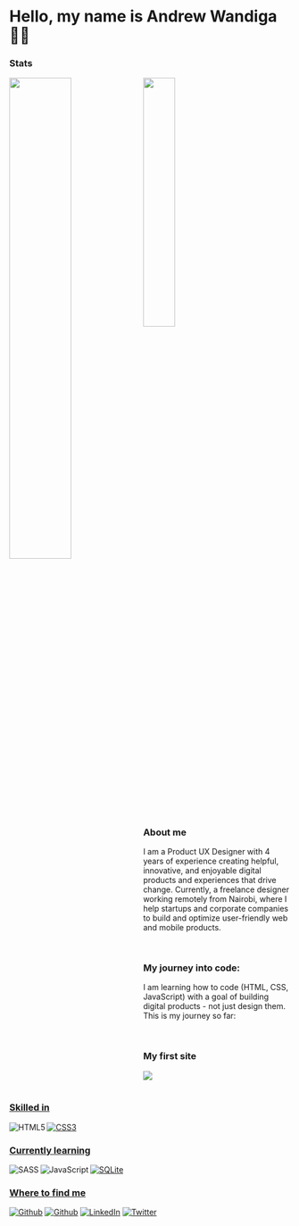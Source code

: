 <h1>Hello, my name is Andrew Wandiga 👋🏾</h1>
<h3>Stats</h3>
<img width="47%" align="left" src="https://github-readme-streak-stats.herokuapp.com/?user=wandiga"/>
<img width="33.8%" src="https://github-readme-stats.vercel.app/api/top-langs/?username=wandiga&layout=compact)](https://github.com/wandiga/github-readme-stats"/>
<br>
<h3>About me</h3>
<p>I am a Product UX Designer with 4 years of experience creating helpful, innovative, and enjoyable digital products and experiences that drive change. Currently, a freelance designer working remotely from Nairobi, where I help startups and corporate companies to build and optimize user-friendly web and mobile products.</p>
<br>
<h3>My journey into code:</h3>
<p>I am learning how to code (HTML, CSS, JavaScript) with a goal of building digital products - not just design them. This is my journey so far:</p>
<br>
<h3>My first site</h3>
<a href= "https://github.com/wandiga/mengesa-advocates-website">
<img src="https://github-readme-stats.vercel.app/api/pin/?username=wandiga&amp;repo=mengesa-advocates-website&show_owner=true&href=https://github.com/wandiga/mengesa-advocates-website">
<br>
<br>
<h3>Skilled in</h3>
<img align="left" alt="HTML5" src="https://img.shields.io/badge/html5-%23E34F26.svg?style=for-the-badge&logo=html5&logoColor=white"/>
<img alt="CSS3" src="https://img.shields.io/badge/css3-%231572B6.svg?style=for-the-badge&logo=css3&logoColor=white"/>
<br>
<h3>Currently learning</h3>
<img alt="SASS" align="left" src="https://img.shields.io/badge/SASS-hotpink.svg?style=for-the-badge&logo=SASS&logoColor=white"/>
<img alt="JavaScript" align="left" src="https://img.shields.io/badge/javascript-%23323330.svg?style=for-the-badge&logo=javascript&logoColor=%23F7DF1E"/>
<img alt="SQLite" src="https://img.shields.io/badge/sqlite-%2307405e.svg?style=for-the-badge&logo=sqlite&logoColor=white"/>
<br>
<h3>Where to find me</h3>
<a href="https://wandiga.com" target="_blank"><img alt="Github" src="https://img.shields.io/badge/Portfolio-%23000000.svg?style=for-the-badge&logo=firefox&logoColor=#FF7139" /></a>
<a href="https://github.com/wandiga" target="_blank"><img alt="Github" src="https://img.shields.io/badge/GitHub-%2312100E.svg?&style=for-the-badge&logo=Github&logoColor=white" /></a>
<a href="https://www.linkedin.com/in/wandiga/" target="_blank"><img alt="LinkedIn" src="https://img.shields.io/badge/linkedin-%230077B5.svg?&style=for-the-badge&logo=linkedin&logoColor=white" /></a>
<a href="https://twitter.com/andrew_wandiga" target="_blank"><img alt="Twitter" src="https://img.shields.io/badge/twitter-%231DA1F2.svg?&style=for-the-badge&logo=twitter&logoColor=white" /></a>
